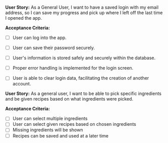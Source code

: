 **User Story:**
As a General User, I want to have a saved login with my email address, so I can save my progress and pick up where I left off the last time I opened the app.

**Acceptance Criteria:**
- [ ] User can log into the app.
- [ ] User can save their password securely.
- [ ] User's information is stored safely and securely within the database.
- [ ] Proper error handling is implemented for the login screen.
- [ ] User is able to clear login data, facilitating the creation of another account.


**User Story:**
As a general user, I want to be able to pick specific ingredients and be given recipes based on what ingredients were picked.

**Acceptance Criteria:**
 - [ ] User can select multiple ingredients
 - [ ] User can select given recipes based on chosen ingredients
 - [ ] Missing ingredients will be shown
 - [ ] Recipes can be saved and used at a later time
